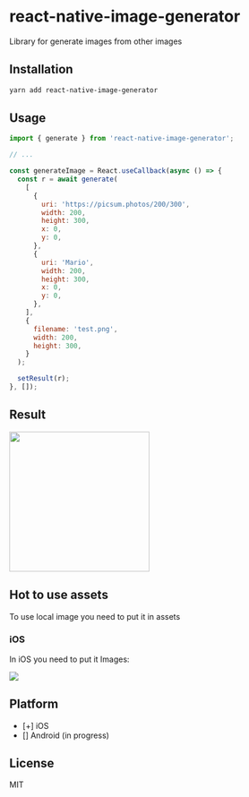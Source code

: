 # react-native-image-generator

Library for generate images from other images

## Installation

```sh
yarn add react-native-image-generator
```

## Usage

```js
import { generate } from 'react-native-image-generator';

// ...

const generateImage = React.useCallback(async () => {
  const r = await generate(
    [
      {
        uri: 'https://picsum.photos/200/300',
        width: 200,
        height: 300,
        x: 0,
        y: 0,
      },
      {
        uri: 'Mario',
        width: 200,
        height: 300,
        x: 0,
        y: 0,
      },
    ],
    {
      filename: 'test.png',
      width: 200,
      height: 300,
    }
  );

  setResult(r);
}, []);
```

## Result

<img src="https://github.com/evgenusov/react-native-image-generator/blob/main/images/result.png?raw=true" width="250" />

## Hot to use assets

To use local image you need to put it in assets

### iOS

In iOS you need to put it Images:

<img src="https://github.com/evgenusov/react-native-image-generator/blob/main/images/xcode_assets.jpeg?raw=true"  />

## Platform

- [+] iOS
- [] Android (in progress)

## License

MIT
